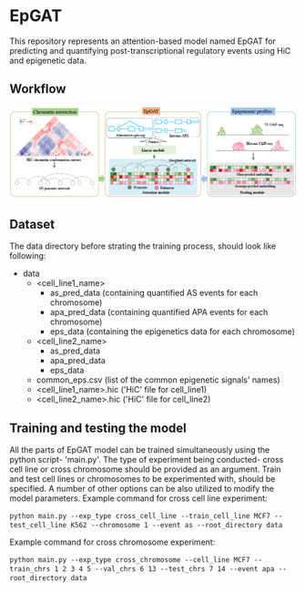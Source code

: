 # EpGAT
This repository represents an attention-based model named EpGAT for predicting and quantifying post-transcriptional regulatory events using HiC and epigenetic data.


## Workflow
![alt text](https://github.com/compbiolabucf/EpGAT/blob/main/EpGAT_overall.png)

## Dataset
The data directory before strating the training process, should look like following:
- data
    - <cell_line1_name>
      - as_pred_data (containing quantified AS events for each chromosome)
      - apa_pred_data (containing quantified APA events for each chromosome)
      - eps_data (containing the epigenetics data for each chromosome)
    - <cell_line2_name>
      - as_pred_data
      - apa_pred_data 
      - eps_data
    - common_eps.csv (list of the common epigenetic signals' names)
    - <cell_line1_name>.hic ('HiC' file for cell_line1)
    - <cell_line2_name>.hic ('HiC' file for cell_line2)

## Training and testing the model
All the parts of EpGAT model can be trained simultaneously using the python script- 'main.py'. The type of experiment being conducted- cross cell line or cross chromosome should be provided as an argument. Train and test cell lines or chromosomes to be experimented with, should be specified. A number of other options can be also utilized to modify the model parameters.
Example command for cross cell line experiment:
```
python main.py --exp_type cross_cell_line --train_cell_line MCF7 --test_cell_line K562 --chromosome 1 --event as --root_directory data
```
Example command for cross chromosome experiment:
```
python main.py --exp_type cross_chromosome --cell_line MCF7 --train_chrs 1 2 3 4 5 --val_chrs 6 13 --test_chrs 7 14 --event apa --root_directory data
```
